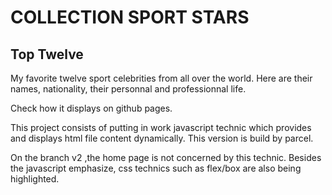 # COLLECTION SPORT STARS

## Top Twelve
My favorite twelve sport celebrities from all over the world. 
Here are their names, nationality, their personnal and professionnal life.

Check how it displays on github pages.

This project consists of putting in work javascript technic which provides and displays html file content dynamically. This version is build by parcel. 

On the branch v2 ,the home page is not concerned by this technic.
 Besides the javascript emphasize, css technics such as flex/box are also being highlighted.